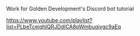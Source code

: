 Work for Golden Development's Discord bot tutorial

https://www.youtube.com/playlist?list=PLbeTcejqhlQRJDdICA8pWmbuqivgc9aEq